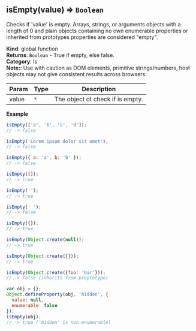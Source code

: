 <a name="isEmpty"></a>

## isEmpty(value) ⇒ <code>Boolean</code>
Checks if 'value' is empty.
Arrays, strings, or arguments objects with a length of 0 and plain objects containing no
own enumerable properties or inherited from prototypes properties are considered "empty".

**Kind**: global function  
**Returns**: <code>Boolean</code> - True if empty, else false.  
**Category**: Is  
**Note:**: Use with caution as DOM elements, primitive strings/numbers, host objects may not give consistent results across browsers.  

| Param | Type | Description |
| --- | --- | --- |
| value | <code>\*</code> | The object ot check if is empty. |

**Example**  
```js
isEmpty(['a', 'b', 'c', 'd']);
// -> false

isEmpty('Lorem ipsum dolor sit amet');
// -> false

isEmpty({ a: 'a', b: 'b' });
// -> false

isEmpty([]);
// -> true

isEmpty('');
// -> true

isEmpty(' ');
// -> false

isEmpty({});
// -> true

isEmpty(Object.create(null));
// -> true

isEmpty(Object.create({}));
// -> true

isEmpty(Object.create({foo: 'bar'}));
// -> false (inherits from proptotype)

var obj = {};
Object.defineProperty(obj, 'hidden', {
  value: null,
  enumerable: false
});
isEmpty(obj);
// -> true ('hidden' is non-enumerable)
```
